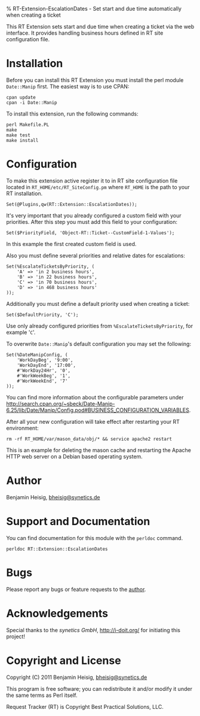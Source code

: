 % RT-Extension-EscalationDates - Set start and due time automatically when creating a ticket


This RT Extension sets start and due time when creating a ticket via the web interface. It provides handling business hours defined in RT site configuration file.


# Installation

Before you can install this RT Extension you must install the perl module `Date::Manip` first. The easiest way is to use CPAN:

~~~~~~~ {.bash}
cpan update
cpan -i Date::Manip
~~~~~~~

To install this extension, run the following commands:

~~~~~~~ {.bash}
perl Makefile.PL
make
make test
make install
~~~~~~~


# Configuration

To make this extension active register it to in RT site configuration file located in `RT_HOME/etc/RT_SiteConfig.pm` where `RT_HOME` is the path to your RT installation.

~~~~~~~ {.perl}
Set(@Plugins,qw(RT::Extension::EscalationDates));
~~~~~~~

It's very important that you already configured a custom field with your priorities. After this step you must add this field to your configuration:

~~~~~~~ {.perl}
Set($PriorityField, 'Object-RT::Ticket--CustomField-1-Values');
~~~~~~~

In this example the first created custom field is used.

Also you must define several priorities and relative dates for escalations:

~~~~~~~ {.perl}
Set(%EscalateTicketsByPriority, ( 
    'A' => 'in 2 business hours',
    'B' => 'in 22 business hours',
    'C' => 'in 70 business hours',
    'D' => 'in 468 business hours'
));
~~~~~~~

Additionally you must define a default priority used when creating a ticket:

~~~~~~~ {.perl}
Set($DefaultPriority, 'C');
~~~~~~~

Use only already configured priorities from `%EscalateTicketsByPriority`, for example '`C`'.

To overwrite `Date::Manip`'s default configuration you may set the following:

~~~~~~~ {.perl}
Set(%DateManipConfig, (
    'WorkDayBeg', '9:00',
    'WorkDayEnd', '17:00', 
    #'WorkDay24Hr', '0',
    #'WorkWeekBeg', '1',
    #'WorkWeekEnd', '7'
));
~~~~~~~

You can find more information about the configurable parameters under <http://search.cpan.org/~sbeck/Date-Manip-6.25/lib/Date/Manip/Config.pod#BUSINESS_CONFIGURATION_VARIABLES>.

After all your new configuration will take effect after restarting your RT environment:

~~~~~~~ {.bash}
rm -rf RT_HOME/var/mason_data/obj/* && service apache2 restart
~~~~~~~

This is an example for deleting the mason cache and restarting the Apache HTTP web server on a Debian based operating system.


# Author

Benjamin Heisig, <bheisig@synetics.de>


# Support and Documentation

You can find documentation for this module with the `perldoc` command.

~~~~~~~ {.bash}
perldoc RT::Extension::EscalationDates
~~~~~~~


# Bugs

Please report any bugs or feature requests to the [author](#author).


# Acknowledgements

Special thanks to the *synetics GmbH*, <http://i-doit.org/> for initiating this
project!


# Copyright and License

Copyright (C) 2011 Benjamin Heisig, <bheisig@synetics.de>

This program is free software; you can redistribute it and/or modify it
under the same terms as Perl itself.

Request Tracker (RT) is Copyright Best Practical Solutions, LLC.

